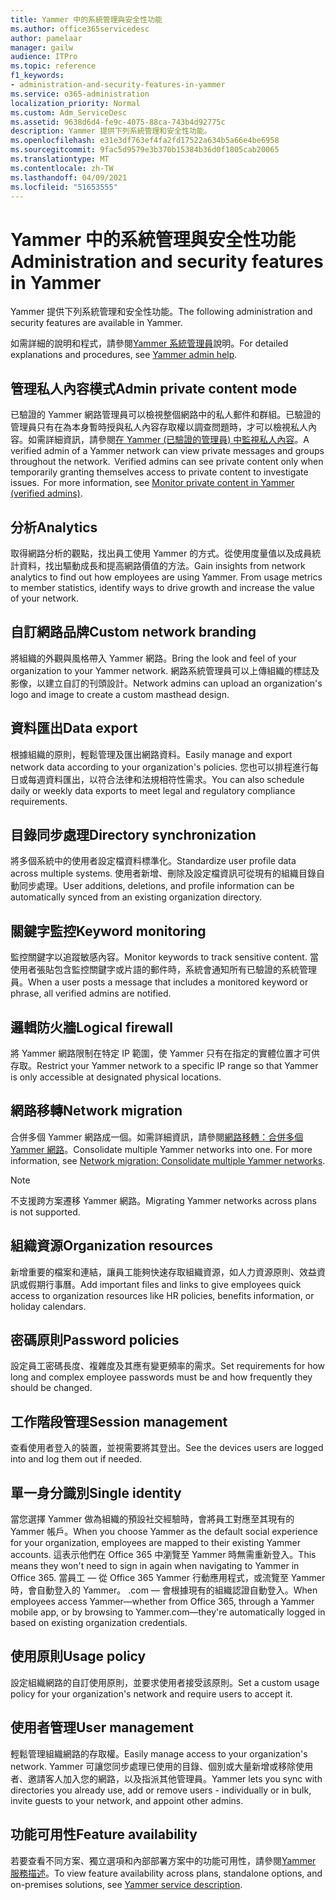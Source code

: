 ```yaml
---
title: Yammer 中的系統管理與安全性功能
ms.author: office365servicedesc
author: pamelaar
manager: gailw
audience: ITPro
ms.topic: reference
f1_keywords:
- administration-and-security-features-in-yammer
ms.service: o365-administration
localization_priority: Normal
ms.custom: Adm_ServiceDesc
ms.assetid: 9638d6d4-fe9c-4075-88ca-743b4d92775c
description: Yammer 提供下列系統管理和安全性功能。
ms.openlocfilehash: e31e3df763ef4fa2fd17522a634b5a66e4be6958
ms.sourcegitcommit: 9fac5d9579e3b370b15384b36d0f1805cab20065
ms.translationtype: MT
ms.contentlocale: zh-TW
ms.lasthandoff: 04/09/2021
ms.locfileid: "51653555"
---
```

# <a name="administration-and-security-features-in-yammer"></a><span data-ttu-id="4d5e4-103">Yammer 中的系統管理與安全性功能</span><span class="sxs-lookup"><span data-stu-id="4d5e4-103">Administration and security features in Yammer</span></span>

<span data-ttu-id="4d5e4-104">Yammer 提供下列系統管理和安全性功能。</span><span class="sxs-lookup"><span data-stu-id="4d5e4-104">The following administration and security features are available in Yammer.</span></span>
  
<span data-ttu-id="4d5e4-105">如需詳細的說明和程式，請參閱[Yammer 系統管理員](/yammer/)說明。</span><span class="sxs-lookup"><span data-stu-id="4d5e4-105">For detailed explanations and procedures, see [Yammer admin help](/yammer/).</span></span>

## <a name="admin-private-content-mode"></a><span data-ttu-id="4d5e4-106">管理私人內容模式</span><span class="sxs-lookup"><span data-stu-id="4d5e4-106">Admin private content mode</span></span>

<span data-ttu-id="4d5e4-p101">已驗證的 Yammer 網路管理員可以檢視整個網路中的私人郵件和群組。已驗證的管理員只有在為本身暫時授與私人內容存取權以調查問題時，才可以檢視私人內容。如需詳細資訊，請參閱[在 Yammer (已驗證的管理員) 中監視私人內容](/yammer/manage-security-and-compliance/monitor-private-content)。</span><span class="sxs-lookup"><span data-stu-id="4d5e4-p101">A verified admin of a Yammer network can view private messages and groups throughout the network.  Verified admins can see private content only when temporarily granting themselves access to private content to investigate issues.  For more information, see [Monitor private content in Yammer (verified admins)](/yammer/manage-security-and-compliance/monitor-private-content).</span></span>

## <a name="analytics"></a><span data-ttu-id="4d5e4-110">分析</span><span class="sxs-lookup"><span data-stu-id="4d5e4-110">Analytics</span></span>

<span data-ttu-id="4d5e4-p102">取得網路分析的觀點，找出員工使用 Yammer 的方式。從使用度量值以及成員統計資料，找出驅動成長和提高網路價值的方法。</span><span class="sxs-lookup"><span data-stu-id="4d5e4-p102">Gain insights from network analytics to find out how employees are using Yammer. From usage metrics to member statistics, identify ways to drive growth and increase the value of your network.</span></span>

## <a name="custom-network-branding"></a><span data-ttu-id="4d5e4-113">自訂網路品牌</span><span class="sxs-lookup"><span data-stu-id="4d5e4-113">Custom network branding</span></span>

<span data-ttu-id="4d5e4-114">將組織的外觀與風格帶入 Yammer 網路。</span><span class="sxs-lookup"><span data-stu-id="4d5e4-114">Bring the look and feel of your organization to your Yammer network.</span></span> <span data-ttu-id="4d5e4-115">網路系統管理員可以上傳組織的標誌及影像，以建立自訂的刊頭設計。</span><span class="sxs-lookup"><span data-stu-id="4d5e4-115">Network admins can upload an organization's logo and image to create a custom masthead design.</span></span>

## <a name="data-export"></a><span data-ttu-id="4d5e4-116">資料匯出</span><span class="sxs-lookup"><span data-stu-id="4d5e4-116">Data export</span></span>

<span data-ttu-id="4d5e4-117">根據組織的原則，輕鬆管理及匯出網路資料。</span><span class="sxs-lookup"><span data-stu-id="4d5e4-117">Easily manage and export network data according to your organization's policies.</span></span> <span data-ttu-id="4d5e4-118">您也可以排程進行每日或每週資料匯出，以符合法律和法規相符性需求。</span><span class="sxs-lookup"><span data-stu-id="4d5e4-118">You can also schedule daily or weekly data exports to meet legal and regulatory compliance requirements.</span></span>
  
## <a name="directory-synchronization"></a><span data-ttu-id="4d5e4-119">目錄同步處理</span><span class="sxs-lookup"><span data-stu-id="4d5e4-119">Directory synchronization</span></span>

<span data-ttu-id="4d5e4-120">將多個系統中的使用者設定檔資料標準化。</span><span class="sxs-lookup"><span data-stu-id="4d5e4-120">Standardize user profile data across multiple systems.</span></span> <span data-ttu-id="4d5e4-121">使用者新增、刪除及設定檔資訊可從現有的組織目錄自動同步處理。</span><span class="sxs-lookup"><span data-stu-id="4d5e4-121">User additions, deletions, and profile information can be automatically synced from an existing organization directory.</span></span>

## <a name="keyword-monitoring"></a><span data-ttu-id="4d5e4-122">關鍵字監控</span><span class="sxs-lookup"><span data-stu-id="4d5e4-122">Keyword monitoring</span></span>

<span data-ttu-id="4d5e4-123">監控關鍵字以追蹤敏感內容。</span><span class="sxs-lookup"><span data-stu-id="4d5e4-123">Monitor keywords to track sensitive content.</span></span> <span data-ttu-id="4d5e4-124">當使用者張貼包含監控關鍵字或片語的郵件時，系統會通知所有已驗證的系統管理員。</span><span class="sxs-lookup"><span data-stu-id="4d5e4-124">When a user posts a message that includes a monitored keyword or phrase, all verified admins are notified.</span></span>

## <a name="logical-firewall"></a><span data-ttu-id="4d5e4-125">邏輯防火牆</span><span class="sxs-lookup"><span data-stu-id="4d5e4-125">Logical firewall</span></span>

<span data-ttu-id="4d5e4-126">將 Yammer 網路限制在特定 IP 範圍，使 Yammer 只有在指定的實體位置才可供存取。</span><span class="sxs-lookup"><span data-stu-id="4d5e4-126">Restrict your Yammer network to a specific IP range so that Yammer is only accessible at designated physical locations.</span></span>

## <a name="network-migration"></a><span data-ttu-id="4d5e4-127">網路移轉</span><span class="sxs-lookup"><span data-stu-id="4d5e4-127">Network migration</span></span>

<span data-ttu-id="4d5e4-p107">合併多個 Yammer 網路成一個。如需詳細資訊，請參閱[網路移轉：合併多個 Yammer 網路](/yammer/configure-your-yammer-network/consolidate-multiple-yammer-networks)。</span><span class="sxs-lookup"><span data-stu-id="4d5e4-p107">Consolidate multiple Yammer networks into one. For more information, see [Network migration: Consolidate multiple Yammer networks](/yammer/configure-your-yammer-network/consolidate-multiple-yammer-networks).</span></span>
  
> [!NOTE]
> <span data-ttu-id="4d5e4-130">不支援跨方案遷移 Yammer 網路。</span><span class="sxs-lookup"><span data-stu-id="4d5e4-130">Migrating Yammer networks across plans is not supported.</span></span> 

## <a name="organization-resources"></a><span data-ttu-id="4d5e4-131">組織資源</span><span class="sxs-lookup"><span data-stu-id="4d5e4-131">Organization resources</span></span>

<span data-ttu-id="4d5e4-132">新增重要的檔案和連結，讓員工能夠快速存取組織資源，如人力資源原則、效益資訊或假期行事曆。</span><span class="sxs-lookup"><span data-stu-id="4d5e4-132">Add important files and links to give employees quick access to organization resources like HR policies, benefits information, or holiday calendars.</span></span>
  
## <a name="password-policies"></a><span data-ttu-id="4d5e4-133">密碼原則</span><span class="sxs-lookup"><span data-stu-id="4d5e4-133">Password policies</span></span>

<span data-ttu-id="4d5e4-134">設定員工密碼長度、複雜度及其應有變更頻率的需求。</span><span class="sxs-lookup"><span data-stu-id="4d5e4-134">Set requirements for how long and complex employee passwords must be and how frequently they should be changed.</span></span>
  
## <a name="session-management"></a><span data-ttu-id="4d5e4-135">工作階段管理</span><span class="sxs-lookup"><span data-stu-id="4d5e4-135">Session management</span></span>

<span data-ttu-id="4d5e4-136">查看使用者登入的裝置，並視需要將其登出。</span><span class="sxs-lookup"><span data-stu-id="4d5e4-136">See the devices users are logged into and log them out if needed.</span></span>

## <a name="single-identity"></a><span data-ttu-id="4d5e4-137">單一身分識別</span><span class="sxs-lookup"><span data-stu-id="4d5e4-137">Single identity</span></span>

<span data-ttu-id="4d5e4-138">當您選擇 Yammer 做為組織的預設社交經驗時，會將員工對應至其現有的 Yammer 帳戶。</span><span class="sxs-lookup"><span data-stu-id="4d5e4-138">When you choose Yammer as the default social experience for your organization, employees are mapped to their existing Yammer accounts.</span></span> <span data-ttu-id="4d5e4-139">這表示他們在 Office 365 中瀏覽至 Yammer 時無需重新登入。</span><span class="sxs-lookup"><span data-stu-id="4d5e4-139">This means they won't need to sign in again when navigating to Yammer in Office 365.</span></span> <span data-ttu-id="4d5e4-140">當員工 &mdash; 從 Office 365 Yammer 行動應用程式，或流覽至 Yammer 時，會自動登入的 Yammer。 .com &mdash; 會根據現有的組織認證自動登入。</span><span class="sxs-lookup"><span data-stu-id="4d5e4-140">When employees access Yammer&mdash;whether from Office 365, through a Yammer mobile app, or by browsing to Yammer.com&mdash;they're automatically logged in based on existing organization credentials.</span></span>

## <a name="usage-policy"></a><span data-ttu-id="4d5e4-141">使用原則</span><span class="sxs-lookup"><span data-stu-id="4d5e4-141">Usage policy</span></span>

<span data-ttu-id="4d5e4-142">設定組織網路的自訂使用原則，並要求使用者接受該原則。</span><span class="sxs-lookup"><span data-stu-id="4d5e4-142">Set a custom usage policy for your organization's network and require users to accept it.</span></span>

## <a name="user-management"></a><span data-ttu-id="4d5e4-143">使用者管理</span><span class="sxs-lookup"><span data-stu-id="4d5e4-143">User management</span></span>

<span data-ttu-id="4d5e4-144">輕鬆管理組織網路的存取權。</span><span class="sxs-lookup"><span data-stu-id="4d5e4-144">Easily manage access to your organization's network.</span></span> <span data-ttu-id="4d5e4-145">Yammer 可讓您同步處理已使用的目錄、個別或大量新增或移除使用者、邀請客人加入您的網路，以及指派其他管理員。</span><span class="sxs-lookup"><span data-stu-id="4d5e4-145">Yammer lets you sync with directories you already use, add or remove users - individually or in bulk, invite guests to your network, and appoint other admins.</span></span>

## <a name="feature-availability"></a><span data-ttu-id="4d5e4-146">功能可用性</span><span class="sxs-lookup"><span data-stu-id="4d5e4-146">Feature availability</span></span>

<span data-ttu-id="4d5e4-147">若要查看不同方案、獨立選項和內部部署方案中的功能可用性，請參閱[Yammer 服務描述](yammer-service-description.md)。</span><span class="sxs-lookup"><span data-stu-id="4d5e4-147">To view feature availability across plans, standalone options, and on-premises solutions, see [Yammer service description](yammer-service-description.md).</span></span>
